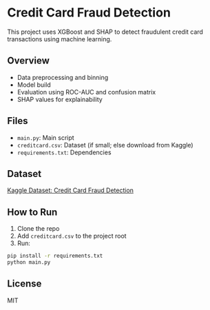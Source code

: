 # Credit Card Fraud Detection

This project uses XGBoost and SHAP to detect fraudulent credit card transactions using machine learning.

## Overview

- Data preprocessing and binning
- Model build
- Evaluation using ROC-AUC and confusion matrix
- SHAP values for explainability

## Files

- `main.py`: Main script
- `creditcard.csv`: Dataset (if small; else download from Kaggle)
- `requirements.txt`: Dependencies

## Dataset

[Kaggle Dataset: Credit Card Fraud Detection](https://www.kaggle.com/datasets/mlg-ulb/creditcardfraud)

## How to Run

1. Clone the repo
2. Add `creditcard.csv` to the project root
3. Run:

```bash
pip install -r requirements.txt
python main.py
```

## License

MIT

